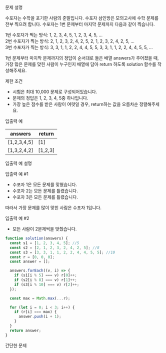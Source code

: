 문제 설명

수포자는 수학을 포기한 사람의 준말입니다. 수포자 삼인방은 모의고사에 수학 문제를 전부 찍으려 합니다. 수포자는 1번 문제부터 마지막 문제까지 다음과 같이 찍습니다.

1번 수포자가 찍는 방식: 1, 2, 3, 4, 5, 1, 2, 3, 4, 5, ...  
2번 수포자가 찍는 방식: 2, 1, 2, 3, 2, 4, 2, 5, 2, 1, 2, 3, 2, 4, 2, 5, ...  
3번 수포자가 찍는 방식: 3, 3, 1, 1, 2, 2, 4, 4, 5, 5, 3, 3, 1, 1, 2, 2, 4, 4, 5, 5, ...

1번 문제부터 마지막 문제까지의 정답이 순서대로 들은 배열 answers가 주어졌을 때, 가장 많은 문제를 맞힌 사람이 누구인지 배열에 담아 return 하도록 solution 함수를 작성해주세요.

제한 조건

- 시험은 최대 10,000 문제로 구성되어있습니다.
- 문제의 정답은 1, 2, 3, 4, 5중 하나입니다.
- 가장 높은 점수를 받은 사람이 여럿일 경우, return하는 값을 오름차순 정렬해주세요.

입출력 예

| answers       | return    |
| ------------- | --------- |
| \[1,2,3,4,5\] | \[1\]     |
| \[1,3,2,4,2\] | \[1,2,3\] |

입출력 예 설명

입출력 예 #1

- 수포자 1은 모든 문제를 맞혔습니다.
- 수포자 2는 모든 문제를 틀렸습니다.
- 수포자 3은 모든 문제를 틀렸습니다.

따라서 가장 문제를 많이 맞힌 사람은 수포자 1입니다.

입출력 예 #2

- 모든 사람이 2문제씩을 맞췄습니다.

```javascript
function solution(answers) {
  const s1 = [1, 2, 3, 4, 5]; //5
  const s2 = [2, 1, 2, 3, 2, 4, 2, 5]; //8
  const s3 = [3, 3, 1, 1, 2, 2, 4, 4, 5, 5]; //10
  const r = [0, 0, 0];
  const answer = [];

  answers.forEach((v, i) => {
    if (s1[i % 5] === v) r[0]++;
    if (s2[i % 8] === v) r[1]++;
    if (s3[i % 10] === v) r[2]++;
  });

  const max = Math.max(...r);

  for (let i = 0; i < 3; i++) {
    if (r[i] === max) {
      answer.push(i + 1);
    }
  }
  return answer;
}
```

간단한 문제
